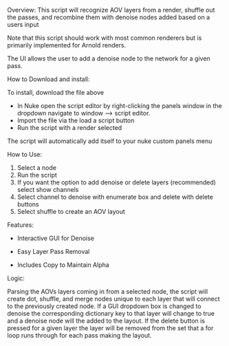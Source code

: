 Overview:
This script will recognize AOV layers from a render, shuffle out the passes, and recombine them with denoise nodes added based on a users input

Note that this script should work with most common renderers but is primarily implemented for Arnold renders.


The UI allows the user to add a denoise node to the network for a given pass.



How to Download and install:

To install, download the file above
- In Nuke open the script editor by right-clicking the panels window
in the dropdown navigate to window --> script editor.
- Import the file via the load a script button
- Run the script with a render selected

The script will automatically add itself to your nuke custom panels menu


How to Use:

1. Select a node
2. Run the script
3. If you want the option to add denoise or delete layers (recommended)
select show channels
4. Select channel to denoise with enumerate box and delete with delete buttons
5. Select shuffle to create an AOV layout


Features:

- Interactive GUI for Denoise

- Easy Layer Pass Removal

- Includes Copy to Maintain Alpha


Logic:

Parsing the AOVs layers coming in from a selected node, the script will create dot, shuffle, and merge nodes unique to each layer that will connect
to the previously created node. If a GUI dropdown box is changed to denoise the corresponding dictionary key to that layer will change to true and
a denoise node will the added to the layout. If the delete button is pressed for a given layer the layer will be removed from the set that a for
loop runs through for each pass making the layout.

